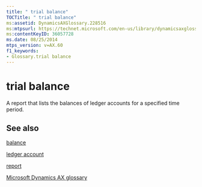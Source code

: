 ```yaml
---
title: " trial balance"
TOCTitle: " trial balance"
ms:assetid: DynamicsAXGlossary.228516
ms:mtpsurl: https://technet.microsoft.com/en-us/library/dynamicsaxglossary.228516(v=AX.60)
ms:contentKeyID: 36057728
ms.date: 08/25/2014
mtps_version: v=AX.60
f1_keywords:
- Glossary.trial balance
---
```


# trial balance

A report that lists the balances of ledger accounts for a specified time period.

## See also

[balance](balance.md)

[ledger account](ledger-account.md)

[report](report.md)

[Microsoft Dynamics AX glossary](glossary/microsoft-dynamics-ax-glossary.md)

  


